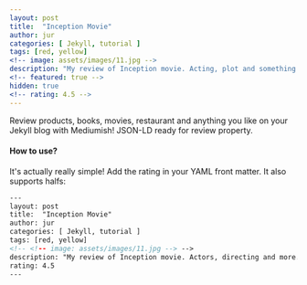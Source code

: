 ```yaml
---
layout: post
title:  "Inception Movie"
author: jur
categories: [ Jekyll, tutorial ]
tags: [red, yellow]
<!-- image: assets/images/11.jpg -->
description: "My review of Inception movie. Acting, plot and something else in this short description."
<!-- featured: true -->
hidden: true
<!-- rating: 4.5 -->
---
```


Review products, books, movies, restaurant and anything you like on your Jekyll blog with Mediumish! JSON-LD ready for review property.

#### How to use?

It's actually really simple! Add the rating in your YAML front matter. It also supports halfs:

```html
---
layout: post
title:  "Inception Movie"
author: jur
categories: [ Jekyll, tutorial ]
tags: [red, yellow]
<!-- <!-- image: assets/images/11.jpg --> -->
description: "My review of Inception movie. Actors, directing and more."
rating: 4.5
---
```
